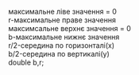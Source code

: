 максимальне ліве значення = 0<br>
r-максимальне праве значення<br>
максимсальне верхнє значення = 0<br>
b-максимальне нижнє значення<br>
r/2-середина по горизонталі(х)<br>
b/2-середина по вертикалі(у)<br>
double b,r;
